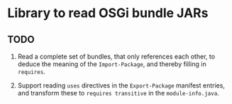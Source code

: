 # Library to read OSGi bundle JARs

## TODO

1. Read a complete set of bundles, that only references each other, to deduce the
meaning of the `Import-Package`, and thereby filling in `requires`.

1. Support reading `uses` directives in the `Export-Package` manifest entries, 
and transform these to `requires transitive` in the `module-info.java`.
